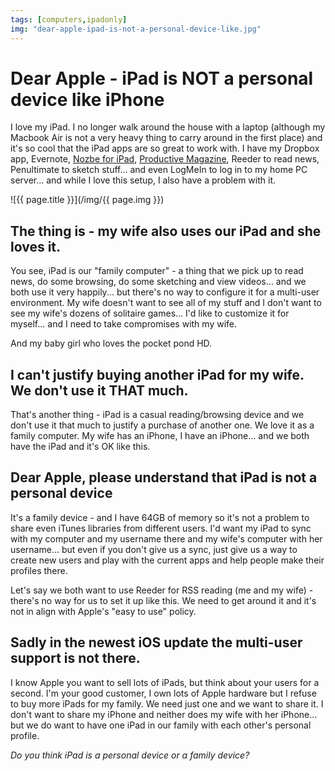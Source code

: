 ```yaml
---
tags: [computers,ipadonly]
img: "dear-apple-ipad-is-not-a-personal-device-like.jpg"
---
```


# Dear Apple - iPad is NOT a personal device like iPhone


I love my iPad. I no longer walk around the house with a laptop (although my Macbook Air is not a very heavy thing to carry around in the first place) and it's so cool that the iPad apps are so great to work with. I have my Dropbox app, Evernote, [Nozbe for iPad](http://www.nozbe.com/iphone), [Productive Magazine](http://ProductiveMag.com/), Reeder to read news, Penultimate to sketch stuff... and even LogMeIn to log in to my home PC server... and while I love this setup, I also have a problem with it.

<!--More-->

![{{ page.title }}](/img/{{ page.img }})

## The thing is - my wife also uses our iPad and she loves it.

You see, iPad is our "family computer" - a thing that we pick up to read news, do some browsing, do some sketching and view videos... and we both use it very happily... but there's no way to configure it for a multi-user environment. My wife doesn't want to see all of my stuff and I don't want to see my wife's dozens of solitaire games... I'd like to customize it for myself... and I need to take compromises with my wife.

And my baby girl who loves the pocket pond HD.

## I can't justify buying another iPad for my wife. We don't use it THAT much.

That's another thing - iPad is a casual reading/browsing device and we don't use it that much to justify a purchase of another one. We love it as a family computer. My wife has an iPhone, I have an iPhone... and we both have the iPad and it's OK like this.

## Dear Apple, please understand that iPad is not a personal device

It's a family device - and I have 64GB of memory so it's not a problem to share even iTunes libraries from different users. I'd want my iPad to sync with my computer and my username there and my wife's computer with her username... but even if you don't give us a sync, just give us a way to create new users and play with the current apps and help people make their profiles there.

Let's say we both want to use Reeder for RSS reading (me and my wife) - there's no way for us to set it up like this. We need to get around it and it's not in align with Apple's "easy to use" policy.

## Sadly in the newest iOS update the multi-user support is not there.

I know Apple you want to sell lots of iPads, but think about your users for a second. I'm your good customer, I own lots of Apple hardware but I refuse to buy more iPads for my family. We need just one and we want to share it. I don't want to share my iPhone and neither does my wife with her iPhone... but we do want to have one iPad in our family with each other's personal profile.

_Do you think iPad is a personal device or a family device?_

  



[n]: https://michael.gratis/nozbe